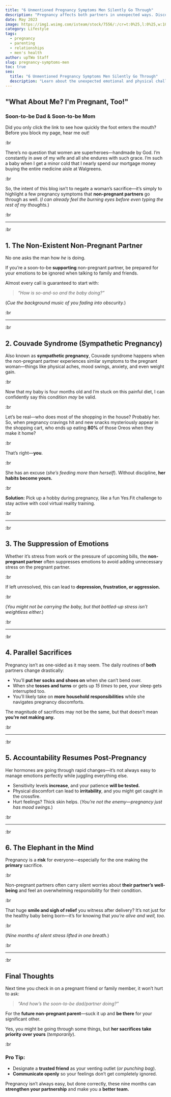 ```yaml
---
title: "6 Unmentioned Pregnancy Symptoms Men Silently Go Through"
description: "Pregnancy affects both partners in unexpected ways. Discover six overlooked symptoms that non-pregnant partners experience during pregnancy."
date: May 2023
image: https://img1.wsimg.com/isteam/stock/7556/:/cr=t:0%25,l:0%25,w:100%25,h:100%25/rs=w:1280
category: Lifestyle
tags:
  - pregnancy
  - parenting
  - relationships
  - men's health
author: upTWo Staff
slug: pregnancy-symptoms-men
toc: true
seo:
  title: "6 Unmentioned Pregnancy Symptoms Men Silently Go Through"
  description: "Learn about the unexpected emotional and physical challenges non-pregnant partners experience during pregnancy and how to navigate them."
---
```


## **"What About Me? I'm Pregnant, Too!"**  

### **Soon-to-be Dad & Soon-to-be Mom**  

Did you only click the link to see how quickly the foot enters the mouth? Before you block my page, hear me out!  

:br

There’s no question that women are superheroes—handmade by God. I’m constantly in awe of my wife and all she endures with such grace. I’m such a baby when I get a minor cold that I nearly spend our mortgage money buying the entire medicine aisle at Walgreens.

:br

So, the intent of this blog isn’t to negate a woman’s sacrifice—it’s simply to highlight a few pregnancy symptoms that **non-pregnant partners** go through as well. (*I can already feel the burning eyes before even typing the rest of my thoughts.*)  

:br

---

:br

## **1. The Non-Existent Non-Pregnant Partner**  

No one asks the man how *he* is doing.  

If you’re a soon-to-be **supporting** non-pregnant partner, be prepared for your emotions to be ignored when talking to family and friends.  

Almost every call is guaranteed to start with:  

> *“How is so-and-so and the baby doing?”*  

(*Cue the background music of you fading into obscurity.*)  

:br

---

:br

## **2. Couvade Syndrome (Sympathetic Pregnancy)**  

Also known as **sympathetic pregnancy**, Couvade syndrome happens when the non-pregnant partner experiences similar symptoms to the pregnant woman—things like physical aches, mood swings, anxiety, and even weight gain.  

:br

Now that my baby is four months old and I’m stuck on this painful diet, I can confidently say this condition *may* be valid.  

:br

Let’s be real—who does most of the shopping in the house? Probably her. So, when pregnancy cravings hit and new snacks mysteriously appear in the shopping cart, who ends up eating **80%** of those Oreos when they make it home?  

:br

That’s right—**you**.  

:br

She has an excuse (*she’s feeding more than herself*). Without discipline, **her habits become yours.**  

:br

**Solution:** Pick up a hobby during pregnancy, like a fun Yes.Fit challenge to stay active with cool virtual reality training.  

:br

---

:br

## **3. The Suppression of Emotions**  

Whether it’s stress from work or the pressure of upcoming bills, the **non-pregnant partner** often suppresses emotions to avoid adding unnecessary stress on the pregnant partner.  

:br

If left unresolved, this can lead to **depression, frustration, or aggression.**  

:br

(*You might not be carrying the baby, but that bottled-up stress isn’t weightless either.*)  

:br

---

:br

## **4. Parallel Sacrifices**  

Pregnancy isn’t as one-sided as it may seem. The daily routines of **both** partners change drastically:  

- You’ll **put her socks and shoes on** when she can’t bend over.  
- When she **tosses and turns** or gets up *15 times* to pee, your sleep gets interrupted too.  
- You’ll likely take on **more household responsibilities** while she navigates pregnancy discomforts.  

The magnitude of sacrifices may not be the same, but that doesn’t mean **you’re not making any.**  

:br

---

:br

## **5. Accountability Resumes Post-Pregnancy**  

Her hormones are going through rapid changes—it’s not always easy to manage emotions perfectly while juggling everything else.  

- Sensitivity levels **increase**, and your patience **will be tested.**  
- Physical discomfort can lead to **irritability**, and you might get caught in the crossfire.  
- Hurt feelings? Thick skin helps. (*You’re not the enemy—pregnancy just has mood swings.*)  

:br

---

:br

## **6. The Elephant in the Mind**  

Pregnancy is a **risk** for everyone—especially for the one making the **primary** sacrifice.  

:br

Non-pregnant partners often carry silent worries about **their partner’s well-being** and feel an overwhelming responsibility for their condition.  

:br

That huge **smile and sigh of relief** you witness after delivery? It’s not just for the healthy baby being born—it’s for knowing that *you’re alive and well, too.*  

:br

(*Nine months of silent stress lifted in one breath.*)  

:br

---

:br

## **Final Thoughts**  

Next time you check in on a pregnant friend or family member, it won’t hurt to ask:  

> *“And how’s the soon-to-be dad/partner doing?”*  

For the **future non-pregnant parent**—suck it up and **be there** for your significant other.  

Yes, you might be going through some things, but **her sacrifices take priority over yours** (*temporarily*).  

:br

### **Pro Tip:**

- Designate a **trusted friend** as your venting outlet (*or punching bag*).
- **Communicate openly** so your feelings don’t get completely ignored.  

Pregnancy isn’t always easy, but done correctly, these nine months can **strengthen your partnership** and make you a **better team.**  